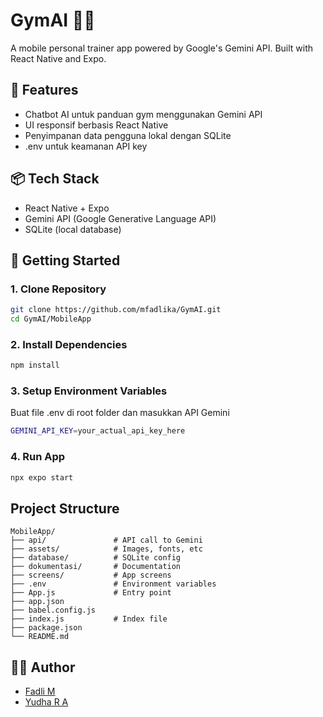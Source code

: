 # GymAI 🏋️‍♂️

A mobile personal trainer app powered by Google's Gemini API. Built with React Native and Expo.

## 📱 Features

- Chatbot AI untuk panduan gym menggunakan Gemini API
- UI responsif berbasis React Native
- Penyimpanan data pengguna lokal dengan SQLite
- .env untuk keamanan API key

## 📦 Tech Stack

- React Native + Expo
- Gemini API (Google Generative Language API)
- SQLite (local database)

## 🚀 Getting Started

### 1. Clone Repository
```bash
git clone https://github.com/mfadlika/GymAI.git
cd GymAI/MobileApp
```

### 2. Install Dependencies
```bash
npm install
```

### 3. Setup Environment Variables
Buat file .env di root folder dan masukkan API Gemini
```bash
GEMINI_API_KEY=your_actual_api_key_here
```

### 4. Run App
```bash
npx expo start
```

## Project Structure

```
MobileApp/
├── api/               # API call to Gemini
├── assets/            # Images, fonts, etc
├── database/          # SQLite config
├── dokumentasi/       # Documentation
├── screens/           # App screens
├── .env               # Environment variables
├── App.js             # Entry point
├── app.json
├── babel.config.js
├── index.js           # Index file
├── package.json
└── README.md
```

## 👨‍💻 Author

- [Fadli M](https://github.com/mfadlika)
- [Yudha R A](https://github.com/YudhaRizkyAbdullah)

